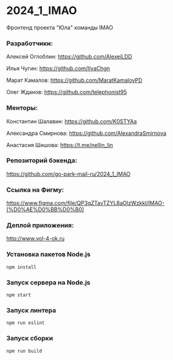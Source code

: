 # 2024_1_IMAO

Фронтенд проекта "Юла" команды IMAO

### Разработчики:

Алексей Оглоблин: https://github.com/AlexeiLDD

Илья Чугин: https://github.com/IlyaChgn

Марат Камалов: https://github.com/MaratKamalovPD

Олег Жданов: https://github.com/telephonist95

### Менторы:

Константин Шалавин: https://github.com/K0STYAa

Александра Смирнова: https://github.com/AlexandraSmirnova

Анастасия Шишова: https://t.me/nellin_lin

### Репозиторий бэкенда:

https://github.com/go-park-mail-ru/2024_1_IMAO

### Ссылка на Фигму:

https://www.figma.com/file/QP3qZTavTZYL8aOlzWzkkl/IMAO-(%D0%AE%D0%BB%D0%B0)

### Деплой приложения:

http://www.vol-4-ok.ru

### Установка пакетов Node.js

```
npm install
```

### Запуск сервера на Node.js

```
npm start
```

### Запуск линтера

```
npm run eslint
```

### Запуск сборки

```
npm run build
```
